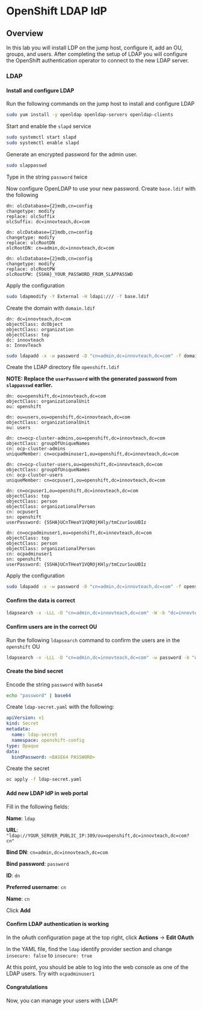 # OpenShift LDAP IdP

## Overview

In this lab you will install LDP on the jump host, configure it, add an OU, groups, and users. After completing the setup of LDAP you will configure the OpenShift authentication operator to connect to the new LDAP server.

### LDAP

#### Install and configure LDAP

Run the following commands on the jump host to install and configure LDAP

```bash
sudo yum install -y openldap openldap-servers openldap-clients
```



Start and enable the `slapd` service

```bash
sudo systemctl start slapd
sudo systemctl enable slapd
```



Generate an encrypted password for the admin user.

```bash
sudo slappasswd
```

Type in the string `password` twice



Now configure OpenLDAP to use your new password. Create `base.ldif` with the following

```ldif
dn: olcDatabase={2}mdb,cn=config
changetype: modify
replace: olcSuffix
olcSuffix: dc=innovteach,dc=com

dn: olcDatabase={2}mdb,cn=config
changetype: modify
replace: olcRootDN
olcRootDN: cn=admin,dc=innovteach,dc=com

dn: olcDatabase={2}mdb,cn=config
changetype: modify
replace: olcRootPW
olcRootPW: {SSHA}_YOUR_PASSWORD_FROM_SLAPPASSWD
```



Apply the configuration

```bash
sudo ldapmodify -Y External -H ldapi:/// -f base.ldif
```



Create the domain with `domain.ldif`

```ldif
dn: dc=innovteach,dc=com
objectClass: dcObject
objectClass: organization
objectClass: top
dc: innovteach
o: InnovTeach
```



```bash
sudo ldapadd -x -w password -D "cn=admin,dc=innovteach,dc=com" -f domain.ldif
```



Create the LDAP directory file `openshift.ldif`

**NOTE: Replace the `userPassword` with the generated password from `slappasswd` earlier.**

```ldif
dn: ou=openshift,dc=innovteach,dc=com
objectClass: organizationalUnit
ou: openshift

dn: ou=users,ou=openshift,dc=innovteach,dc=com
objectClass: organizationalUnit
ou: users

dn: cn=ocp-cluster-admins,ou=openshift,dc=innovteach,dc=com
objectClass: groupOfUniqueNames
cn: ocp-cluster-admins
uniqueMember: cn=ocpadminuser1,ou=openshift,dc=innovteach,dc=com

dn: cn=ocp-cluster-users,ou=openshift,dc=innovteach,dc=com
objectClass: groupOfUniqueNames
cn: ocp-cluster-users
uniqueMember: cn=ocpuser1,ou=openshift,dc=innovteach,dc=com

dn: cn=ocpuser1,ou=openshift,dc=innovteach,dc=com
objectClass: top
objectClass: person
objectClass: organizationalPerson
cn: ocpuser1
sn: openshift
userPassword: {SSHA}UCnTHeaY1VQROjKHly/tmCzur1ouUBIz

dn: cn=ocpadminuser1,ou=openshift,dc=innovteach,dc=com
objectClass: top
objectClass: person
objectClass: organizationalPerson
cn: ocpadminuser1
sn: openshift
userPassword: {SSHA}UCnTHeaY1VQROjKHly/tmCzur1ouUBIz
```



Apply the configuration

```bash
sudo ldapadd -x -w password -D "cn=admin,dc=innovteach,dc=com" -f openshift.ldif
```



#### Confirm the data is correct

```bash
ldapsearch -x -LLL -D "cn=admin,dc=innovteach,dc=com" -W -b "dc=innovteach,dc=com"
```



#### Confirm users are in the correct OU

Run the following `ldapsearch` command to confirm the users are in the `openshift` OU

```bash
ldapsearch -x -LLL -D "cn=admin,dc=innovteach,dc=com" -w password -b "ou=openshift,dc=innovteach,dc=com" -s sub "(&(objectClass=person)(objectClass=organizationalPerson))" dn cn
```





#### Create the bind secret

Encode the string `password` with `base64`

```bash
echo "password" | base64
```



Create `ldap-secret.yaml` with the following: 

```yaml
apiVersion: v1
kind: Secret
metadata:
  name: ldap-secret
  namespace: openshift-config
type: Opaque
data:
  bindPassword: <BASE64 PASSWORD>
```



Create the secret

```bash
oc apply -f ldap-secret.yaml
```



#### Add new LDAP IdP in web portal 

Fill in the following fields:

**Name**: `ldap`

**URL**: `"ldap://YOUR_SERVER_PUBLIC_IP:389/ou=openshift,dc=innovteach,dc=com?cn"`

**Bind DN**: `cn=admin,dc=innovteach,dc=com`

**Bind password**: `password`

**ID**: `dn`

**Preferred username**: `cn`

**Name**: `cn`

Click **Add**



#### Confirm LDAP authentication is working

In the oAuth configuration page at the top right, click **Actions** -> **Edit OAuth**

In the YAML file, find the `ldap` identify provider section and change `insecure: false` to `insecure: true`



At this point, you should be able to log into the web console as one of the LDAP users. Try with `ocpadminuser1`



#### Congratulations

Now, you can manage your users with LDAP!

